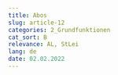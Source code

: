 ```yaml
---
title: Abos
slug: article-12
categories: 2_Grundfunktionen
cat_sort: B
relevance: AL, StLei
lang: de
date: 02.02.2022
---
```

